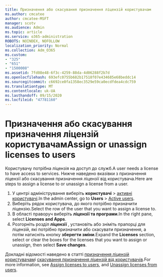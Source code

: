 ```yaml
---
title: Призначення або скасування призначення ліцензій користувачам
ms.author: cmcatee
author: cmcatee-MSFT
manager: scotv
ms.audience: Admin
ms.topic: article
ms.service: o365-administration
ROBOTS: NOINDEX, NOFOLLOW
localization_priority: Normal
ms.collection: Adm_O365
ms.custom:
- "325"
- "651"
- "1500008"
ms.assetid: 7fd08e48-6f3c-4259-88da-4d06288f2b7d
ms.openlocfilehash: 693efc0755b682b17518f07e434685e68beddc14
ms.sourcegitcommit: c6692ce0fa1358ec3529e59ca0ecdfdea4cdc759
ms.translationtype: MT
ms.contentlocale: uk-UA
ms.lasthandoff: 09/15/2020
ms.locfileid: "47781160"
---
```

# <a name="assign-or-unassign-licenses-to-users"></a><span data-ttu-id="67623-102">Призначення або скасування призначення ліцензій користувачам</span><span class="sxs-lookup"><span data-stu-id="67623-102">Assign or unassign licenses to users</span></span>

<span data-ttu-id="67623-103">Користувачу потрібна ліцензія на доступ до служб.</span><span class="sxs-lookup"><span data-stu-id="67623-103">A user needs a license to have access to services.</span></span> <span data-ttu-id="67623-104">Нижче наведено вказівки з призначення ліцензії або скасування призначення ліцензії від користувача.</span><span class="sxs-lookup"><span data-stu-id="67623-104">Here are steps to assign a license to or unassign a license from a user.</span></span>
  
1. <span data-ttu-id="67623-105">У центрі адміністрування виберіть **користувачі** \> [активні користувачі](https://go.microsoft.com/fwlink/p/?linkid=834822).</span><span class="sxs-lookup"><span data-stu-id="67623-105">In the admin center, go to **Users** \> [Active users](https://go.microsoft.com/fwlink/p/?linkid=834822).</span></span>
2. <span data-ttu-id="67623-106">Виберіть рядок користувача, до якого потрібно призначити ліцензію.</span><span class="sxs-lookup"><span data-stu-id="67623-106">Select the row of the user that you want to assign a license to.</span></span>
3. <span data-ttu-id="67623-107">В області праворуч виберіть **ліцензії та програми**.</span><span class="sxs-lookup"><span data-stu-id="67623-107">In the right pane, select **Licenses and Apps**.</span></span>
4. <span data-ttu-id="67623-108">Розгорніть розділ **ліцензії** , установіть або зніміть прапорці для ліцензій, які потрібно призначити або скасувати призначення, а потім натисніть кнопку **зберегти зміни**.</span><span class="sxs-lookup"><span data-stu-id="67623-108">Expand the **Licenses** section, select or clear the boxes for the licenses that you want to assign or unassign, then select **Save changes**.</span></span>

<span data-ttu-id="67623-109">Докладні відомості наведено в статті [призначення ліцензій користувачам](https://docs.microsoft.com/microsoft-365/admin/manage/assign-licenses-to-users)і [скасування призначення ліцензій від користувачів](https://docs.microsoft.com/microsoft-365/admin/manage/remove-licenses-from-users).</span><span class="sxs-lookup"><span data-stu-id="67623-109">For more information, see [Assign licenses to users](https://docs.microsoft.com/microsoft-365/admin/manage/assign-licenses-to-users), and [Unassign licenses from users](https://docs.microsoft.com/microsoft-365/admin/manage/remove-licenses-from-users).</span></span>